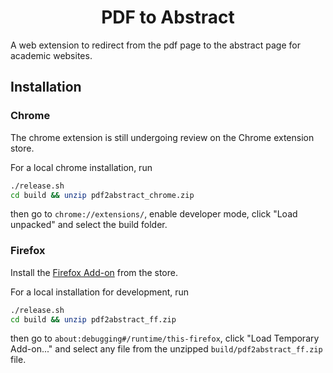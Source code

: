 <div align="center">
<h1>PDF to Abstract</h1>
</div>

A web extension to redirect from the pdf page to the abstract page for academic websites.

## Installation

### Chrome

The chrome extension is still undergoing review on the Chrome extension store.

For a local chrome installation, run
```sh
./release.sh
cd build && unzip pdf2abstract_chrome.zip
```
then go to `chrome://extensions/`, enable developer mode, click "Load unpacked" and select the build folder.

### Firefox

Install the [Firefox Add-on](https://addons.mozilla.org/en-GB/firefox/addon/pdf-to-abstract-redirection/) from the store.

For a local installation for development, run
```sh
./release.sh
cd build && unzip pdf2abstract_ff.zip
```
then go to `about:debugging#/runtime/this-firefox`, click "Load Temporary
Add-on..." and select any file from the unzipped `build/pdf2abstract_ff.zip`
file.

